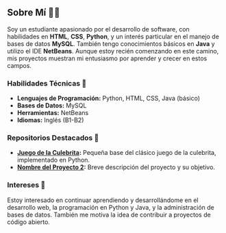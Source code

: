 ## Sobre Mí 🧑‍🎓

Soy un estudiante apasionado por el desarrollo de software, con habilidades en **HTML**, **CSS**, **Python**, y un interés particular en el manejo de bases de datos **MySQL**. También tengo conocimientos básicos en **Java** y utilizo el IDE **NetBeans**. Aunque estoy recién comenzando en este camino, mis proyectos muestran mi entusiasmo por aprender y crecer en estos campos.

### Habilidades Técnicas 🚀

- **Lenguajes de Programación:** Python, HTML, CSS, Java (básico)
- **Bases de Datos:** MySQL
- **Herramientas:** NetBeans
- **Idiomas:** Inglés (B1-B2)

### Repositorios Destacados 🌟

- **[Juego de la Culebrita](enlace-al-repositorio):** Pequeña base del clásico juego de la culebrita, implementado en Python.
- **[Nombre del Proyecto 2](enlace-al-repositorio):** Breve descripción del proyecto y su objetivo.

### Intereses 🎯

Estoy interesado en continuar aprendiendo y desarrollándome en el desarrollo web, la programación en Python y Java, y la administración de bases de datos. También me motiva la idea de contribuir a proyectos de código abierto.
